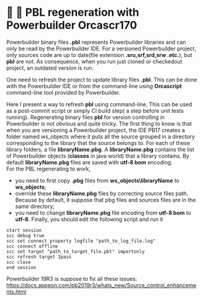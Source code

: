 # :information_desk_person: :poop: PBL regeneration with Powerbuilder Orcascr170
Powerbuilder binary files **.pbl**  represents  Powerbuilder libraries and can only be read by the Powerbuilder IDE.
For a  versioned Powerbuilder project, only sources code are up to date(file extension **.sru,srf,srd,srw .etc.**), but **pbl** are not. As consequence, when you run  just cloned or checkedout project, an  outdated version is run.

One need to refresh the project to update library files **.pbl**. This can be done with the Powerbuilder IDE or from the command-line using **Orcascript** command-line tool provided by Powerbuilder.

Here I present a way to refresh **pbl** using command-line. This can be used as a post-commit script or simply CI build step( a step before unit tests running).
Regenerating binary files **pbl**  for version controlling in Powerbuilder is not obvious and quite tricky.
The first thing to know is that when you are versioning a Powerbuilder project, the IDE PB17 creates a folder named ws_objects where it puts all the source grouped in a directory corresponding to the library that the source belongs to.
For each of these library folders, a file  **libraryName.pbg**. A  **libraryName.pbg** contains the list of Powerbuilder objects (**classes** in java world) that a library contains. 
By default **libraryName.pbg** files are saved with **utf-8 bom** encoding.  
For the PBL regenerating to work,
  - you need  to first copy **.pbg** files  from **ws_objects\libraryName** to **ws_objects**;
  - override these  **libraryName.pbg** files by correcting source files path. Because by default, it suppose that pbg files and sources files are in the same directory;
  - you need to change **libraryName.pbg** file encoding from **utf-8 bom** to **utf-8**.
Finally, you should edit the following script and run it
```Powerbuilder
start session
scc debug true
scc set connect property logfile "path_to_log_file.log" 
scc connect offline
scc set target "path_to_target_file.pbt" importonly
scc refresh target 3pass
scc close
end session
```
Powerbuilder 19R3 is suppose to fix all these issues: https://docs.appeon.com/pb2019r3/whats_new/Source_control_enhancements.html
